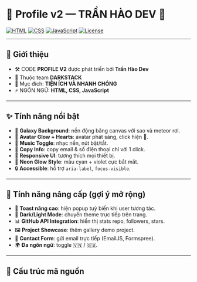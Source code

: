 # 🌌 Profile v2 — TRẦN HÀO DEV 🚀

[![HTML](https://img.shields.io/badge/Code-HTML-orange?logo=html5)](#)
[![CSS](https://img.shields.io/badge/Style-CSS-blue?logo=css3)](#)
[![JavaScript](https://img.shields.io/badge/Logic-JavaScript-yellow?logo=javascript)](#)
[![License](https://img.shields.io/badge/License-MIT-green)](#)

---

## 🚀 Giới thiệu
<span style="font-size:14px">

- 🛠️ CODE **PROFILE V2** được phát triển bởi **Trần Hào Dev**  
- 👥 Thuộc team **DARKSTACK**  
- 🎯 Mục đích: **TIỆN ÍCH VÀ NHANH CHÓNG**  
- ⚡ NGÔN NGỮ: **HTML, CSS, JavaScript**  

</span>

---

## ✨ Tính năng nổi bật
- 🌠 **Galaxy Background**: nền động bằng canvas với sao và meteor rơi.
- 👤 **Avatar Glow + Hearts**: avatar phát sáng, click hiện 💖.
- 🎵 **Music Toggle**: nhạc nền, nút bật/tắt.
- 📎 **Copy Info**: copy email & số điện thoại chỉ với 1 click.
- 📱 **Responsive UI**: tương thích mọi thiết bị.
- 🎨 **Neon Glow Style**: màu cyan + violet cực bắt mắt.
- 🔒 **Accessible**: hỗ trợ `aria-label`, `focus-visible`.

---

## 🚧 Tính năng nâng cấp (gợi ý mở rộng)
- 🔔 **Toast nâng cao**: hiện popup tuỳ biến khi user tương tác.
- 🌙 **Dark/Light Mode**: chuyển theme trực tiếp trên trang.
- 📊 **GitHub API Integration**: hiển thị stats repo, followers, stars.
- 🖼 **Project Showcase**: thêm gallery demo project.
- 📨 **Contact Form**: gửi email trực tiếp (EmailJS, Formspree).
- 🌍 **Đa ngôn ngữ**: toggle 🇻🇳 / 🇬🇧.

---

## 📂 Cấu trúc mã nguồn
